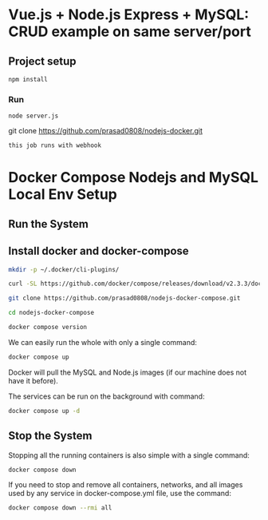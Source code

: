 # Vue.js + Node.js Express + MySQL: CRUD example on same server/port

## Project setup
```
npm install
```

### Run
```
node server.js
```

git clone https://github.com/prasad0808/nodejs-docker.git

```bash
this job runs with webhook
```

# Docker Compose Nodejs and MySQL Local Env Setup

## Run the System

## Install docker and docker-compose

```bash
mkdir -p ~/.docker/cli-plugins/
```

```bash
curl -SL https://github.com/docker/compose/releases/download/v2.3.3/docker-compose-linux-x86_64 -o ~/.docker/cli-plugins/docker-compose
```

```bash
git clone https://github.com/prasad0808/nodejs-docker-compose.git
```
```bash
cd nodejs-docker-compose
```
```bash
docker compose version
```

We can easily run the whole with only a single command:
```bash
docker compose up
```

Docker will pull the MySQL and Node.js images (if our machine does not have it before).

The services can be run on the background with command:
```bash
docker compose up -d
```

## Stop the System
Stopping all the running containers is also simple with a single command:
```bash
docker compose down
```

If you need to stop and remove all containers, networks, and all images used by any service in docker-compose.yml file, use the command:
```bash
docker compose down --rmi all
```

